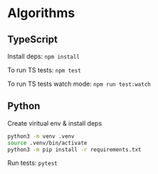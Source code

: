 # Algorithms

## TypeScript

Install deps: `npm install`

To run TS tests: `npm test`

To run TS tests watch mode: `npm run test:watch`

## Python

Create viritual env & install deps
```sh
python3 -m venv .venv
source .venv/bin/activate
python3 -m pip install -r requirements.txt
```

Run tests: `pytest`